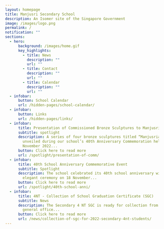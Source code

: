 ```yaml
---
layout: homepage
title: Manjusri Secondary School
description: An Isomer site of the Singapore Government
image: /images/logo.png
permalink: /
notification: ""
sections:
  - hero:
      background: /images/home.gif
      key_highlights:
        - title: News
          description: ""
          url: ""
        - title: Contact
          description: ""
          url: ""
        - title: Calendar
          description: ""
          url: ""
  - infobar:
      button: School Calendar
      url: /hidden-pages/school-calendar/
  - infobar:
      button: Links
      url: /hidden-pages/links/
  - infobar:
      title: Presentation of Commissioned Bronze Sculptures to Manjusri
      subtitle: spotlight
      description: A series of four bronze sculptures titled “Manjusrian Virtues” was
        unveiled during our school’s 40th Anniversary Commemoration held on 18
        November 2022...
      button: Click here to read more
      url: /spotlight/presentation-of-comm/
  - infobar:
      title: 40th School Anniversary Commemorative Event
      subtitle: Spotlight
      description: The school celebrated its 40th school anniversary with a simple and
        elegant ceremony on 18 November...
      button: Click here to read more
      url: /spotlight/40th-school-anni/
  - infobar:
      title: 4NT - Collection of School Graduation Certificate (SGC)
      subtitle: News
      description: The Secondary 4 NT SGC is ready for collection from the school
        general office...
      button: Click here to read more
      url: /news/collection-of-sgc-for-2022-secondary-4nt-students/
---
```

